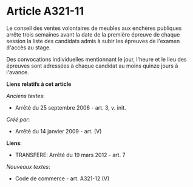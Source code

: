 # Article A321-11

Le conseil des ventes volontaires de meubles aux enchères publiques arrête trois semaines avant la date de la première
épreuve de chaque session la liste des candidats admis à subir les épreuves de l'examen d'accès au stage.

Des convocations individuelles mentionnant le jour, l'heure et le lieu des épreuves sont adressées à chaque candidat au moins
quinze jours à l'avance.

**Liens relatifs à cet article**

_Anciens textes_:

  - Arrêté du 25 septembre 2006 - art. 3, v. init.

_Créé par_:

  - Arrêté du 14 janvier 2009 - art. (V)

**Liens**:

  - TRANSFERE: Arrêté du 19 mars 2012 - art. 7

_Nouveaux textes_:

  - Code de commerce - art. A321-12 (V)
